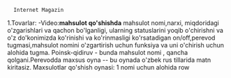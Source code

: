       Internet Magazin

1.Tovarlar:
 -Video:**mahsulot qo'shishda** mahsulot nomi,narxi, miqdoridagi o'zgarishlari va qachon bo'lganligi, ularning statuslarini yoqib o'chirishni va o'z do'konimizda ko'rinishi va ko'rinmasligi ko'rsatadigan on/off,perevod tugmasi,mahsulot nomini o'zgartirish uchun funksiya va uni o'chirish uchun alohida tugma. Poinsk-qidiruv  - bunda mahsulot nomi , qancha qolgani.Perevodda maxsus oyna -- bu oynada o'zbek rus tillarida  matn kiritasiz.
Maxsulotlar qo'shish oynasi: 1 nomi uchun alohida row
    